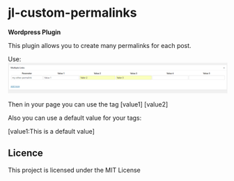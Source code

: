 # jl-custom-permalinks
**Wordpress Plugin**

This plugin allows you to create many permalinks for each post.

Use:
![How](https://raw.githubusercontent.com/jluispcardenas/jl-custom-permalinks/master/test_jcp.png)

Then in your page you can use the tag [value1] [value2]

Also you can use a default value for your tags:

[value1:This is a default value]


## Licence

This project is licensed under the MIT License

